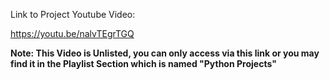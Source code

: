 Link to Project Youtube Video:

  https://youtu.be/nalvTEgrTGQ

**Note: This Video is Unlisted, you can only access via this link or you may find it in the Playlist Section which is named "Python Projects"**

